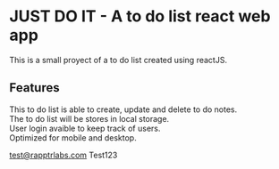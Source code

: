 # JUST DO IT - A to do list react web app

This is a small proyect of a to do list created using reactJS.

## Features

This to do list is able to create, update and delete to do notes.
<br>
The to do list will be stores in local storage.
<br>
User login avaible to keep track of users.
<br>
Optimized for mobile and desktop.

test@rapptrlabs.com
Test123
